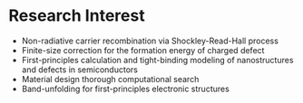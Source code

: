 # Research Interest
- Non-radiative carrier recombination via Shockley-Read-Hall process
- Finite-size correction for the formation energy of charged defect
- First-principles calculation and tight-binding modeling of nanostructures and defects in semiconductors
- Material design thorough computational search
- Band-unfolding for first-principles electronic structures
